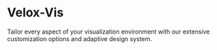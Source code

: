 # Velox-Vis
Tailor every aspect of your visualization environment with our extensive customization options and adaptive design system.
